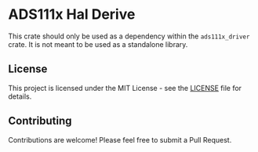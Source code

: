 # ADS111x Hal Derive

This crate should only be used as a dependency within the `ads111x_driver` crate. It is not meant to be used as a standalone library.

## License

This project is licensed under the MIT License - see the [LICENSE](LICENSE) file for details.

## Contributing

Contributions are welcome! Please feel free to submit a Pull Request.